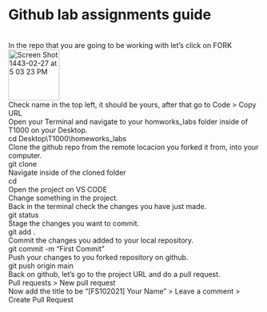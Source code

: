 <h1>
Github lab assignments guide
</h1>
<br>
In the repo that you are going to be working with let’s click on FORK
<img width="102" alt="Screen Shot 1443-02-27 at 5 03 23 PM" src="https://user-images.githubusercontent.com/63668672/135865423-d1f70715-f2e8-415f-9afb-8752049492f0.png">

<br>
Check name in the top left, it should be yours, after that go to Code > Copy URL

<br>
Open your Terminal and navigate to your homworks_labs folder inside of T1000 on your Desktop.

<br>
cd Desktop\T1000\homeworks_labs
<br>
Clone the github repo from the remote locacion you forked it from, into your computer.
<br>
git clone <paste url from the clipboard>

<br>
Navigate inside of the cloned folder
<br>
cd <name of cloned folder>
<br>
Open the project on VS CODE

  <br>
Change something in the project.

  <br>
Back in the terminal check the changes you have just made.
<br>
  git status
<br>
  Stage the changes you want to commit.
<br>
  git add .
<br>
  Commit the changes you added to your local repository.
<br>
  git commit -m “First Commit”
<br>
  Push your changes to you forked repository on github.
<br>
  git push origin main
<br>
  Back on github, let’s go to the project URL and do a pull request.
<br>
  Pull requests > New pull request 

<br>
Now add the title to be “[FS102021]  Your Name” > Leave a comment > Create Pull Request
